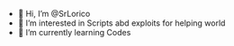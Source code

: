 - 👋 Hi, I’m @SrLorico
- 👀 I’m interested in Scripts abd exploits for helping world
- 🌱 I’m currently learning Codes 


<!---
SrLorico/SrLorico is a ✨ special ✨ repository because its `README.md` (this file) appears on your GitHub profile.
You can click the Preview link to take a look at your changes.
--->
